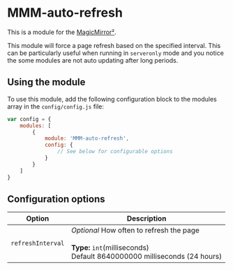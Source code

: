 # MMM-auto-refresh

This is a module for the [MagicMirror²](https://github.com/MichMich/MagicMirror/).

This module will force a page refresh based on the specified interval.  This can be particularly useful when running in `serveronly` mode and you notice the some modules are not auto updating after long periods.

## Using the module

To use this module, add the following configuration block to the modules array in the `config/config.js` file:
```js
var config = {
    modules: [
        {
            module: 'MMM-auto-refresh',
            config: {
                // See below for configurable options
            }
        }
    ]
}
```

## Configuration options

| Option            | Description
|------------------ |-----------
| `refreshInterval` | *Optional* How often to refresh the page <br><br>**Type:** `int`(milliseconds) <br>Default 8640000000 milliseconds (24 hours)
